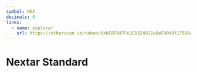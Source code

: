```yaml
---
symbol: NEX
decimals: 0
links:
  - name: explorer
    url: https://etherscan.io/token/0xbE8F047Fc2EB324911e8eF9040f175984DC2DC18
---
```


# Nextar Standard

